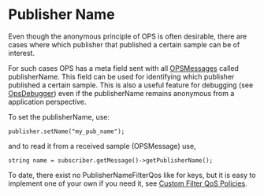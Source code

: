 # Publisher Name #

Even though the anonymous principle of OPS is often desirable, there are cases where which publisher that published a certain sample can be of interest.

For such cases OPS has a meta field sent with all [OPSMessages](OpsMessage.md) called publisherName. This field can be used for identifying which publisher published a certain sample. This is also a useful feature for debugging (see [OpsDebugger](OPSDebugger.md)) even if the publisherName remains anonymous from a application perspective.

To set the publisherName, use:

` publisher.setName("my_pub_name"); `

and to read it from a received sample (OPSMessage) use,

`string name = subscriber.getMessage()->getPublisherName(); `

To date, there exist no PublisherNameFilterQos like for keys, but it is easy to implement one of your own if you need it, see [Custom Filter QoS Policies](PluginFilterQoS.md).
